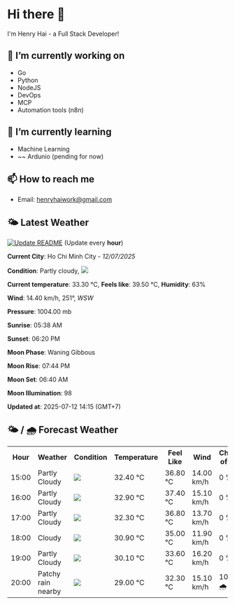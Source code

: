 # Hi there 👋

I'm Henry Hai - a Full Stack Developer!

## 🔭 I’m currently working on

- Go
- Python
- NodeJS
- DevOps
- MCP
- Automation tools (n8n)

## 🌱 I’m currently learning

- Machine Learning
- ~~ Ardunio (pending for now)

## 📫 How to reach me

- Email: <henryhaiwork@gmail.com>

## 🌤️ Latest Weather
[![Update README](https://github.com/henry0hai/henry0hai/actions/workflows/udpateReadme.yml/badge.svg)](https://github.com/henry0hai/henry0hai/actions/workflows/udpateReadme.yml)
(Update every **hour**)
<!-- CURRENT_WEATHER:START -->
**Current City**: Ho Chi Minh City - *12/07/2025*

**Condition**: Partly cloudy, <img src="https://cdn.weatherapi.com/weather/64x64/day/116.png"/>

**Current temperature**: 33.30 °C, **Feels like**: 39.50 °C, **Humidity**: 63%

**Wind**: 14.40 km/h, 251°, *WSW*

**Pressure**: 1004.00 mb

**Sunrise**: 05:38 AM

**Sunset**: 06:20 PM

**Moon Phase**: Waning Gibbous

**Moon Rise**: 07:44 PM

**Moon Set**: 06:40 AM

**Moon Illumination**: 98

**Updated at**: 2025-07-12 14:15 (GMT+7)<!-- CURRENT_WEATHER:END -->

## 🌤️ / 🌧️ Forecast Weather
<!-- FORECAST_WEATHER:START -->
<table>
		<tr>
			<th>Hour</th>
			<th>Weather</th>
			<th>Condition</th>
			<th>Temperature</th>
			<th>Feel Like</th>
			<th>Wind</th>
			<th>Chance of Rain</th>
		</tr>
				<tr>
					<td>15:00</td>
					<td>Partly Cloudy </td>
					<td><img src='https://cdn.weatherapi.com/weather/64x64/day/116.png'/></td>
					<td>32.40 °C</td>
					<td>36.80 °C</td>
					<td>14.00 km/h</td>
					<td>0 %</td>
				</tr>
				<tr>
					<td>16:00</td>
					<td>Partly Cloudy </td>
					<td><img src='https://cdn.weatherapi.com/weather/64x64/day/116.png'/></td>
					<td>32.90 °C</td>
					<td>37.40 °C</td>
					<td>15.10 km/h</td>
					<td>0 %</td>
				</tr>
				<tr>
					<td>17:00</td>
					<td>Partly Cloudy </td>
					<td><img src='https://cdn.weatherapi.com/weather/64x64/day/116.png'/></td>
					<td>32.30 °C</td>
					<td>36.80 °C</td>
					<td>13.70 km/h</td>
					<td>0 %</td>
				</tr>
				<tr>
					<td>18:00</td>
					<td>Cloudy </td>
					<td><img src='https://cdn.weatherapi.com/weather/64x64/day/119.png'/></td>
					<td>30.90 °C</td>
					<td>35.00 °C</td>
					<td>11.90 km/h</td>
					<td>0 %</td>
				</tr>
				<tr>
					<td>19:00</td>
					<td>Partly Cloudy </td>
					<td><img src='https://cdn.weatherapi.com/weather/64x64/night/116.png'/></td>
					<td>30.10 °C</td>
					<td>33.60 °C</td>
					<td>16.20 km/h</td>
					<td>0 %</td>
				</tr>
				<tr>
					<td>20:00</td>
					<td>Patchy rain nearby</td>
					<td><img src='https://cdn.weatherapi.com/weather/64x64/night/176.png'/></td>
					<td>29.00 °C</td>
					<td>32.30 °C</td>
					<td>15.10 km/h</td>
					<td>100 % 🌧️</td>
				</tr>
</table>
<!-- FORECAST_WEATHER:END -->

